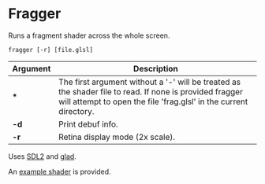 # Fragger
Runs a fragment shader across the whole screen.

```
fragger [-r] [file.glsl]
```

| Argument | Description |
| ---      | ---         |
| **\***   | The first argument without a '-' will be treated as the shader file to read. If none is provided fragger will attempt to open the file 'frag.glsl' in the current directory. |
| **-d**   | Print debuf info. |
| **-r**   | Retina display mode (2x scale). |

Uses [SDL2](https://libsdl.org) and [glad](http://glad.dav1d.de/).

An [example shader](https://github.com/benhenshaw/fragger/blob/master/creation.glsl) is provided.
